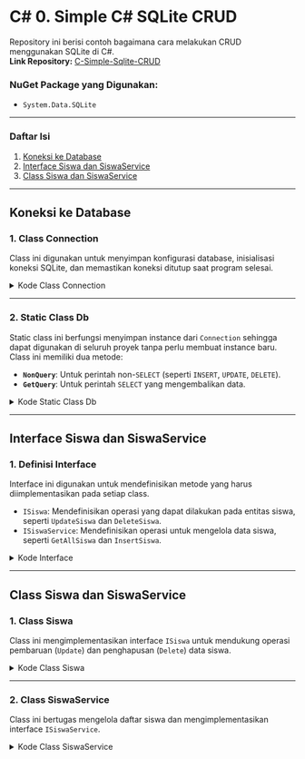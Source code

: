 # C# 0. Simple C# SQLite CRUD

Repository ini berisi contoh bagaimana cara melakukan CRUD menggunakan SQLite di C#.  
**Link Repository:** [C-Simple-Sqlite-CRUD](https://github.com/MasFana/C-Simple-Sqlite-CRUD)

### **NuGet Package yang Digunakan**:
- `System.Data.SQLite`

---

### **Daftar Isi**
1. [Koneksi ke Database](#koneksi-ke-database)
2. [Interface Siswa dan SiswaService](#interface-siswa-dan-siswaservice)
3. [Class Siswa dan SiswaService](#class-siswa-dan-siswaservice)

---

## **Koneksi ke Database**

### **1. Class Connection**
Class ini digunakan untuk menyimpan konfigurasi database, inisialisasi koneksi SQLite, dan memastikan koneksi ditutup saat program selesai.

<details>
<summary>Kode Class Connection</summary>

```csharp
using System.Data;
using System.Data.SQLite;

namespace TestingSQLITE.Data
{
    internal class Connection
    {
        SQLiteConnection _connection;

        public Connection()
        {
            _connection = new SQLiteConnection("Data Source=database.db;Version=3;");
            Console.WriteLine($"Database Path: {System.IO.Path.GetFullPath("database.db")}");
            _connection.Open();
        }

        public SQLiteConnection Db()
        {
            return _connection;
        }

        ~Connection()
        {
            _connection.Close();
        }
    }
}
```

</details>

---

### **2. Static Class Db**
Static class ini berfungsi menyimpan instance dari `Connection` sehingga dapat digunakan di seluruh proyek tanpa perlu membuat instance baru.  
Class ini memiliki dua metode:
- **`NonQuery`**: Untuk perintah non-`SELECT` (seperti `INSERT`, `UPDATE`, `DELETE`).
- **`GetQuery`**: Untuk perintah `SELECT` yang mengembalikan data.

<details>
<summary>Kode Static Class Db</summary>

```csharp
static class Db
{
    private static Connection _conn = new Connection();

    public static bool NonQuery(string query)
    {
        try
        {
            using (var cmd = new SQLiteCommand(query, _conn.Db()))
            {
                cmd.ExecuteNonQuery();
                return true;
            }
        }
        catch (Exception e)
        {
            Console.WriteLine(e);
            return false;
        }
    }

    public static DataTable GetQuery(string query)
    {
        try
        {
            using (var cmd = new SQLiteCommand(query, _conn.Db()))
            {
                var dt = new DataTable();
                dt.Load(cmd.ExecuteReader());
                return dt;
            }
        }
        catch (Exception e)
        {
            Console.WriteLine(e);
            return new DataTable();
        }
    }
}
```

</details>

---

## **Interface Siswa dan SiswaService**

### **1. Definisi Interface**
Interface ini digunakan untuk mendefinisikan metode yang harus diimplementasikan pada setiap class.  
- `ISiswa`: Mendefinisikan operasi yang dapat dilakukan pada entitas siswa, seperti `UpdateSiswa` dan `DeleteSiswa`.
- `ISiswaService`: Mendefinisikan operasi untuk mengelola data siswa, seperti `GetAllSiswa` dan `InsertSiswa`.

<details>
<summary>Kode Interface</summary>

```csharp
internal interface ISiswa
{
    bool UpdateSiswa(string nama, string alamat, string kelas);
    bool DeleteSiswa();
}

internal interface ISiswaService
{
    List<Siswa> GetAllSiswa();
    bool InsertSiswa(string nama, string alamat, string kelas);
}
```

</details>

---

## **Class Siswa dan SiswaService**

### **1. Class Siswa**
Class ini mengimplementasikan interface `ISiswa` untuk mendukung operasi pembaruan (`Update`) dan penghapusan (`Delete`) data siswa.

<details>
<summary>Kode Class Siswa</summary>

```csharp
namespace TestingSQLITE.Data.Siswa
{
    internal class Siswa : ISiswa
    {
        public int Id { get; set; }
        public string Nama { get; set; }
        public string Alamat { get; set; }
        public string Kelas { get; set; }

        public bool UpdateSiswa(string nama, string alamat, string kelas)
        {
            nama = string.IsNullOrEmpty(nama) ? Nama : nama;
            alamat = string.IsNullOrEmpty(alamat) ? Alamat : alamat;
            kelas = string.IsNullOrEmpty(kelas) ? Kelas : kelas;
            var query = $"UPDATE siswa SET nama = '{nama}', alamat = '{alamat}', kelas = '{kelas}' WHERE id = {Id}";
            return Db.NonQuery(query);
        }

        public bool DeleteSiswa()
        {
            var query = $"DELETE FROM siswa WHERE id = {Id}";
            return Db.NonQuery(query);
        }
    }
}
```

</details>

---

### **2. Class SiswaService**
Class ini bertugas mengelola daftar siswa dan mengimplementasikan interface `ISiswaService`.

<details>
<summary>Kode Class SiswaService</summary>

```csharp
using System.Data;

namespace TestingSQLITE.Data.Siswa
{
    internal class SiswaService : ISiswaService
    {
        private string CreateTable = "CREATE TABLE IF NOT EXISTS siswa (id INTEGER PRIMARY KEY AUTOINCREMENT, nama TEXT, alamat TEXT, kelas TEXT)";

        public SiswaService()
        {
            Db.NonQuery(CreateTable);
        }

        public List<Siswa> GetAllSiswa()
        {
            List<Siswa> listSiswa = new List<Siswa>();
            var siswa = Db.GetQuery("SELECT * FROM siswa");
            if (siswa == null) return listSiswa;

            foreach (DataRow row in siswa.Rows)
            {
                listSiswa.Add(new Siswa
                {
                    Id = Convert.ToInt32(row["id"]),
                    Nama = row["nama"]?.ToString() ?? string.Empty,
                    Alamat = row["alamat"]?.ToString() ?? string.Empty,
                    Kelas = row["kelas"]?.ToString() ?? string.Empty
                });
            }
            return listSiswa;
        }

        public bool InsertSiswa(string nama, string alamat, string kelas)
        {
            var query = $"INSERT INTO siswa (nama, alamat, kelas) VALUES ('{nama}', '{alamat}', '{kelas}')";
            return Db.NonQuery(query);
        }
    }
}
```

</details>
